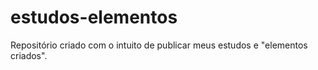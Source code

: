 # estudos-elementos
Repositório criado com o intuito de publicar meus estudos e "elementos criados".
